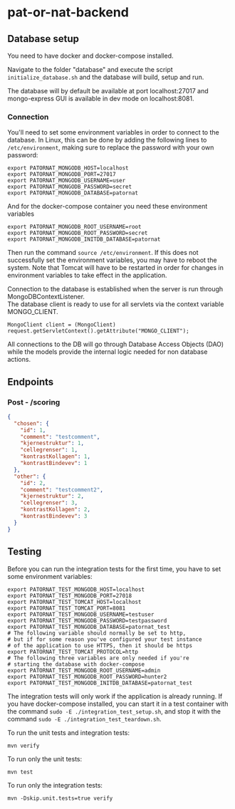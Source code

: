 # pat-or-nat-backend


## Database setup
You need to have docker and docker-compose installed. 

Navigate to the folder "database" and execute the script `initialize_database.sh` and the database will build, setup and run. 

The database will by default be available at port localhost:27017 and mongo-express GUI is available in dev mode on localhost:8081.


### Connection
You'll need to set some environment variables in order to connect to the database. In Linux, this can be done by adding the following lines to `/etc/environment`, making sure to replace the password with your own password:

```console
export PATORNAT_MONGODB_HOST=localhost
export PATORNAT_MONGODB_PORT=27017
export PATORNAT_MONGODB_USERNAME=user
export PATORNAT_MONGODB_PASSWORD=secret
export PATORNAT_MONGODB_DATABASE=patornat
```
And for the docker-compose container you need these environment variables

```console
export PATORNAT_MONGODB_ROOT_USERNAME=root
export PATORNAT_MONGODB_ROOT_PASSWORD=secret
export PATORNAT_MONGODB_INITDB_DATABASE=patornat
```
Then run the command `source /etc/environment`. If this does not successfully set the environment variables, you may have to reboot the system. Note that Tomcat will have to be restarted in order for changes in environment variables to take effect in the application.

Connection to the database is established when the server is run through MongoDBContextListener.  
The database client is ready to use for all servlets via the context variable MONGO_CLIENT.

`MongoClient client = (MongoClient) request.getServletContext().getAttribute("MONGO_CLIENT");`

All connections to the DB will go through Database Access Objects (DAO) while the models provide the internal logic needed for non database actions.


## Endpoints

### Post - /scoring
```json 
{
  "chosen": {
    "id": 1,
    "comment": "testcomment",
    "kjernestruktur": 1,
    "cellegrenser": 1,
    "kontrastKollagen": 1,
    "kontrastBindevev": 1
  },
  "other": {
    "id": 2,
    "comment": "testcomment2",
    "kjernestruktur": 2,
    "cellegrenser": 3,
    "kontrastKollagen": 2,
    "kontrastBindevev": 3
  }
}

```

## Testing
Before you can run the integration tests for the first time, you have to set some environment variables:

```console
export PATORNAT_TEST_MONGODB_HOST=localhost
export PATORNAT_TEST_MONGODB_PORT=27018
export PATORNAT_TEST_TOMCAT_HOST=localhost
export PATORNAT_TEST_TOMCAT_PORT=8081
export PATORNAT_TEST_MONGODB_USERNAME=testuser
export PATORNAT_TEST_MONGODB_PASSWORD=testpassword
export PATORNAT_TEST_MONGODB_DATABASE=patornat_test
# The following variable should normally be set to http,
# but if for some reason you've configured your test instance
# of the application to use HTTPS, then it should be https
export PATORNAT_TEST_TOMCAT_PROTOCOL=http
# The following three variables are only needed if you're
# starting the database with docker-compose
export PATORNAT_TEST_MONGODB_ROOT_USERNAME=admin
export PATORNAT_TEST_MONGODB_ROOT_PASSWORD=hunter2
export PATORNAT_TEST_MONGODB_INITDB_DATABASE=patornat_test

```

The integration tests will only work if the application is already running. If you have docker-compose installed,
you can start it in a test container with the command `sudo -E ./integration_test_setup.sh`,
and stop it with the command `sudo -E ./integration_test_teardown.sh`.

To run the unit tests and integration tests:

```console
mvn verify

```

To run only the unit tests:

```console
mvn test

```

To run only the integration tests:

```console
mvn -Dskip.unit.tests=true verify

```
